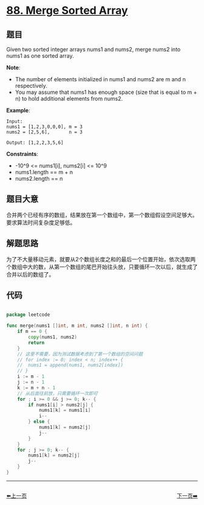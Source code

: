 # [88. Merge Sorted Array](https://leetcode.com/problems/merge-sorted-array/description/)

## 题目

Given two sorted integer arrays nums1 and nums2, merge nums2 into nums1 as one sorted array.

**Note**:

- The number of elements initialized in nums1 and nums2 are m and n respectively.
- You may assume that nums1 has enough space (size that is equal to m + n) to hold additional elements from nums2.

**Example**:

	Input:
	nums1 = [1,2,3,0,0,0], m = 3
	nums2 = [2,5,6],       n = 3

	Output: [1,2,2,3,5,6]
 

**Constraints**:

- -10^9 <= nums1[i], nums2[i] <= 10^9
- nums1.length == m + n
- nums2.length == n

## 题目大意

合并两个已经有序的数组，结果放在第一个数组中，第一个数组假设空间足够大。要求算法时间复杂度足够低。

## 解题思路

为了不大量移动元素，就要从2个数组长度之和的最后一个位置开始，依次选取两个数组中大的数，从第一个数组的尾巴开始往头放，只要循环一次以后，就生成了合并以后的数组了。

## 代码

```go

package leetcode

func merge(nums1 []int, m int, nums2 []int, n int) {
	if m == 0 {
		copy(nums1, nums2)
		return
	}
	// 这里不需要，因为测试数据考虑到了第一个数组的空间问题
	// for index := 0; index < n; index++ {
	// 	nums1 = append(nums1, nums2[index])
	// }
	i := m - 1
	j := n - 1
	k := m + n - 1
	// 从后面往前放，只需要循环一次即可
	for ; i >= 0 && j >= 0; k-- {
		if nums1[i] > nums2[j] {
			nums1[k] = nums1[i]
			i--
		} else {
			nums1[k] = nums2[j]
			j--
		}
	}
	for ; j >= 0; k-- {
		nums1[k] = nums2[j]
		j--
	}
}

```


----------------------------------------------
<div style="display: flex;justify-content: space-between;align-items: center;">
<p><a href="https://books.halfrost.com/leetcode/ChapterFour/0001~0099/0086.Partition-List/">⬅️上一页</a></p>
<p><a href="https://books.halfrost.com/leetcode/ChapterFour/0001~0099/0089.Gray-Code/">下一页➡️</a></p>
</div>

